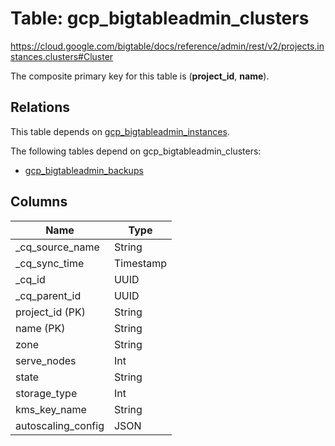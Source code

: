 # Table: gcp_bigtableadmin_clusters

https://cloud.google.com/bigtable/docs/reference/admin/rest/v2/projects.instances.clusters#Cluster

The composite primary key for this table is (**project_id**, **name**).

## Relations

This table depends on [gcp_bigtableadmin_instances](gcp_bigtableadmin_instances).

The following tables depend on gcp_bigtableadmin_clusters:
  - [gcp_bigtableadmin_backups](gcp_bigtableadmin_backups)

## Columns

| Name          | Type          |
| ------------- | ------------- |
|_cq_source_name|String|
|_cq_sync_time|Timestamp|
|_cq_id|UUID|
|_cq_parent_id|UUID|
|project_id (PK)|String|
|name (PK)|String|
|zone|String|
|serve_nodes|Int|
|state|String|
|storage_type|Int|
|kms_key_name|String|
|autoscaling_config|JSON|